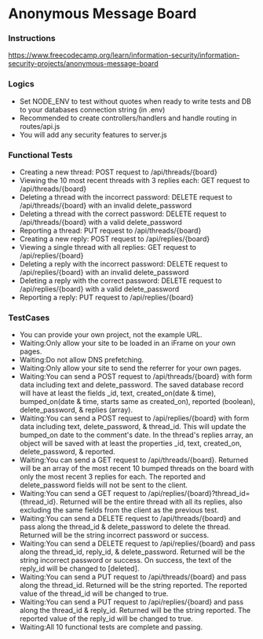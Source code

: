 # Anonymous Message Board

### Instructions
https://www.freecodecamp.org/learn/information-security/information-security-projects/anonymous-message-board

### Logics
- Set NODE_ENV to test without quotes when ready to write tests and DB to your databases connection string (in .env)
- Recommended to create controllers/handlers and handle routing in routes/api.js
- You will add any security features to server.js

### Functional Tests
- Creating a new thread: POST request to /api/threads/{board}
- Viewing the 10 most recent threads with 3 replies each: GET request to /api/threads/{board}
- Deleting a thread with the incorrect password: DELETE request to /api/threads/{board} with an invalid delete_password
- Deleting a thread with the correct password: DELETE request to /api/threads/{board} with a valid delete_password
- Reporting a thread: PUT request to /api/threads/{board}
- Creating a new reply: POST request to /api/replies/{board}
- Viewing a single thread with all replies: GET request to /api/replies/{board}
- Deleting a reply with the incorrect password: DELETE request to /api/replies/{board} with an invalid delete_password
- Deleting a reply with the correct password: DELETE request to /api/replies/{board} with a valid delete_password
- Reporting a reply: PUT request to /api/replies/{board}

### TestCases
- You can provide your own project, not the example URL.
- Waiting:Only allow your site to be loaded in an iFrame on your own pages.
- Waiting:Do not allow DNS prefetching.
- Waiting:Only allow your site to send the referrer for your own pages.
- Waiting:You can send a POST request to /api/threads/{board} with form data including text and delete_password. The saved database record will have at least the fields _id, text, created_on(date & time), bumped_on(date & time, starts same as created_on), reported (boolean), delete_password, & replies (array).
- Waiting:You can send a POST request to /api/replies/{board} with form data including text, delete_password, & thread_id. This will update the bumped_on date to the comment's date. In the thread's replies array, an object will be saved with at least the properties _id, text, created_on, delete_password, & reported.
- Waiting:You can send a GET request to /api/threads/{board}. Returned will be an array of the most recent 10 bumped threads on the board with only the most recent 3 replies for each. The reported and delete_password fields will not be sent to the client.
- Waiting:You can send a GET request to /api/replies/{board}?thread_id={thread_id}. Returned will be the entire thread with all its replies, also excluding the same fields from the client as the previous test.
- Waiting:You can send a DELETE request to /api/threads/{board} and pass along the thread_id & delete_password to delete the thread. Returned will be the string incorrect password or success.
- Waiting:You can send a DELETE request to /api/replies/{board} and pass along the thread_id, reply_id, & delete_password. Returned will be the string incorrect password or success. On success, the text of the reply_id will be changed to [deleted].
- Waiting:You can send a PUT request to /api/threads/{board} and pass along the thread_id. Returned will be the string reported. The reported value of the thread_id will be changed to true.
- Waiting:You can send a PUT request to /api/replies/{board} and pass along the thread_id & reply_id. Returned will be the string reported. The reported value of the reply_id will be changed to true.
- Waiting:All 10 functional tests are complete and passing.